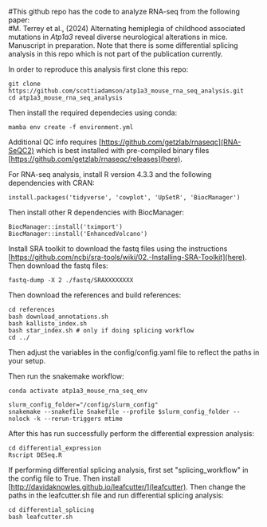 #This github repo has the code to analyze RNA-seq from the following paper:  
#M. Terrey et al., (2024) Alternating hemiplegia of childhood associated mutations in *Atp1a3* reveal diverse neurological alterations in mice. Manuscript in preparation. 
Note that there is some differential splicing analysis in this repo which is not part of the publication currently.
 
In order to reproduce this analysis first clone this repo:  
```
git clone https://github.com/scottiadamson/atp1a3_mouse_rna_seq_analysis.git
cd atp1a3_mouse_rna_seq_analysis
```
Then install the required dependecies using conda:  
```
mamba env create -f environment.yml
```
Additional QC info requires [https://github.com/getzlab/rnaseqc](RNA-SeQC2) which is best installed with pre-compiled binary files [https://github.com/getzlab/rnaseqc/releases](here).  
  
  
For RNA-seq analysis, install R version 4.3.3 and the following dependencies with CRAN:
```
install.packages('tidyverse', 'cowplot', 'UpSetR', 'BiocManager')
```
Then install other R dependencies with BiocManager:
```BiocManager::install('DESeq2')
BiocManager::install('tximport')
BiocManager::install('EnhancedVolcano')
```

Install SRA toolkit to download the fastq files using the instructions [https://github.com/ncbi/sra-tools/wiki/02.-Installing-SRA-Toolkit](here).  
Then download the fastq files:
```
fastq-dump -X 2 ./fastq/SRAXXXXXXXX
```
Then download the references and build references:
```
cd references
bash download_annotations.sh
bash kallisto_index.sh
bash star_index.sh # only if doing splicing workflow
cd ../
```
Then adjust the variables in the config/config.yaml file to reflect the paths in your setup.  

Then run the snakemake workflow:
```
conda activate atp1a3_mouse_rna_seq_env

slurm_config_folder="/config/slurm_config"
snakemake --snakefile Snakefile --profile $slurm_config_folder --nolock -k --rerun-triggers mtime
```

After this has run successfully perform the differential expression analysis:
```
cd differential_expression
Rscript DESeq.R
```
If performing differential splicing analysis, first set "splicing_workflow" in the config file to True. 
Then install [http://davidaknowles.github.io/leafcutter/](leafcutter). 
Then change the paths in the leafcutter.sh file and run differential splicing analysis:
```
cd differential_splicing
bash leafcutter.sh
```
